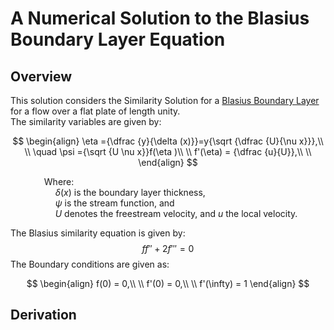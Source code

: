 # A Numerical Solution to the Blasius Boundary Layer Equation

## Overview

This solution considers the Similarity Solution for a [Blasius Boundary Layer](https://en.wikipedia.org/wiki/Blasius_boundary_layer)
for a flow over a flat plate of length unity.\
The similarity variables are given by:

$$
\begin{align}
    \eta ={\dfrac {y}{\delta (x)}}=y{\sqrt {\dfrac {U}{\nu x}}},\\
    \\
    \quad \psi ={\sqrt {U \nu x}}f(\eta )\\
    \\
    f'(\eta) = {\dfrac {u}{U}},\\
    \\
\end{align}
$$

&emsp; &emsp; &emsp; Where:\
&emsp; &emsp; &emsp; &emsp; $\delta (x)$ is the boundary layer thickness,\
&emsp; &emsp; &emsp; &emsp; $\psi$ is the stream function, and\
&emsp; &emsp; &emsp; &emsp; $U$ denotes the freestream velocity, and $u$ the local velocity.

The Blasius similarity equation is given by:
$$ff'' + 2f''' = 0$$
The Boundary conditions are given as:

$$
\begin{align}
    f(0) = 0,\\
    \\
    f'(0) = 0,\\
    \\
    f'(\infty) = 1
\end{align}
$$

## Derivation
